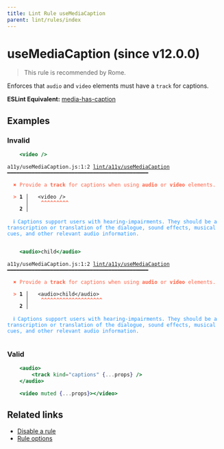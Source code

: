 ```yaml
---
title: Lint Rule useMediaCaption
parent: lint/rules/index
---
```


# useMediaCaption (since v12.0.0)

> This rule is recommended by Rome.

Enforces that `audio` and `video` elements must have a `track` for captions.

**ESLint Equivalent:** [media-has-caption](https://github.com/jsx-eslint/eslint-plugin-jsx-a11y/blob/main/docs/rules/media-has-caption.md)

## Examples

### Invalid

```jsx
	<video />
```

<pre class="language-text"><code class="language-text">a11y/useMediaCaption.js:1:2 <a href="https://biomejs.dev/lint/rules/useMediaCaption">lint/a11y/useMediaCaption</a> ━━━━━━━━━━━━━━━━━━━━━━━━━━━━━━━━━━━━━━━━━━━━━━

<strong><span style="color: Tomato;">  </span></strong><strong><span style="color: Tomato;">✖</span></strong> <span style="color: Tomato;">Provide a </span><span style="color: Tomato;"><strong>track</strong></span><span style="color: Tomato;"> for captions when using </span><span style="color: Tomato;"><strong>audio</strong></span><span style="color: Tomato;"> or </span><span style="color: Tomato;"><strong>video</strong></span><span style="color: Tomato;"> elements.</span>
  
<strong><span style="color: Tomato;">  </span></strong><strong><span style="color: Tomato;">&gt;</span></strong> <strong>1 │ </strong>	&lt;video /&gt;
   <strong>   │ </strong>	<strong><span style="color: Tomato;">^</span></strong><strong><span style="color: Tomato;">^</span></strong><strong><span style="color: Tomato;">^</span></strong><strong><span style="color: Tomato;">^</span></strong><strong><span style="color: Tomato;">^</span></strong><strong><span style="color: Tomato;">^</span></strong><strong><span style="color: Tomato;">^</span></strong><strong><span style="color: Tomato;">^</span></strong><strong><span style="color: Tomato;">^</span></strong>
    <strong>2 │ </strong>
  
<strong><span style="color: rgb(38, 148, 255);">  </span></strong><strong><span style="color: rgb(38, 148, 255);">ℹ</span></strong> <span style="color: rgb(38, 148, 255);">Captions support users with hearing-impairments. They should be a transcription or translation of the dialogue, sound effects, musical cues, and other relevant audio information.</span>
  
</code></pre>

```jsx
	<audio>child</audio>
```

<pre class="language-text"><code class="language-text">a11y/useMediaCaption.js:1:2 <a href="https://biomejs.dev/lint/rules/useMediaCaption">lint/a11y/useMediaCaption</a> ━━━━━━━━━━━━━━━━━━━━━━━━━━━━━━━━━━━━━━━━━━━━━━

<strong><span style="color: Tomato;">  </span></strong><strong><span style="color: Tomato;">✖</span></strong> <span style="color: Tomato;">Provide a </span><span style="color: Tomato;"><strong>track</strong></span><span style="color: Tomato;"> for captions when using </span><span style="color: Tomato;"><strong>audio</strong></span><span style="color: Tomato;"> or </span><span style="color: Tomato;"><strong>video</strong></span><span style="color: Tomato;"> elements.</span>
  
<strong><span style="color: Tomato;">  </span></strong><strong><span style="color: Tomato;">&gt;</span></strong> <strong>1 │ </strong>	&lt;audio&gt;child&lt;/audio&gt;
   <strong>   │ </strong>	<strong><span style="color: Tomato;">^</span></strong><strong><span style="color: Tomato;">^</span></strong><strong><span style="color: Tomato;">^</span></strong><strong><span style="color: Tomato;">^</span></strong><strong><span style="color: Tomato;">^</span></strong><strong><span style="color: Tomato;">^</span></strong><strong><span style="color: Tomato;">^</span></strong><strong><span style="color: Tomato;">^</span></strong><strong><span style="color: Tomato;">^</span></strong><strong><span style="color: Tomato;">^</span></strong><strong><span style="color: Tomato;">^</span></strong><strong><span style="color: Tomato;">^</span></strong><strong><span style="color: Tomato;">^</span></strong><strong><span style="color: Tomato;">^</span></strong><strong><span style="color: Tomato;">^</span></strong><strong><span style="color: Tomato;">^</span></strong><strong><span style="color: Tomato;">^</span></strong><strong><span style="color: Tomato;">^</span></strong><strong><span style="color: Tomato;">^</span></strong><strong><span style="color: Tomato;">^</span></strong>
    <strong>2 │ </strong>
  
<strong><span style="color: rgb(38, 148, 255);">  </span></strong><strong><span style="color: rgb(38, 148, 255);">ℹ</span></strong> <span style="color: rgb(38, 148, 255);">Captions support users with hearing-impairments. They should be a transcription or translation of the dialogue, sound effects, musical cues, and other relevant audio information.</span>
  
</code></pre>

### Valid

```jsx
	<audio>
		<track kind="captions" {...props} />
	</audio>
```

```jsx
	<video muted {...props}></video>
```

## Related links

- [Disable a rule](/linter/#disable-a-lint-rule)
- [Rule options](/linter/#rule-options)
